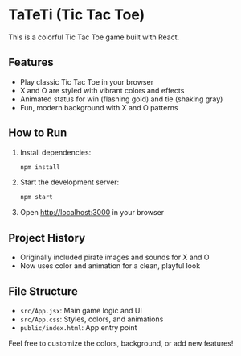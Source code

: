 
# TaTeTi (Tic Tac Toe)

This is a colorful Tic Tac Toe game built with React.

## Features
- Play classic Tic Tac Toe in your browser
- X and O are styled with vibrant colors and effects
- Animated status for win (flashing gold) and tie (shaking gray)
- Fun, modern background with X and O patterns

## How to Run
1. Install dependencies:
	```bash
	npm install
	```
2. Start the development server:
	```bash
	npm start
	```
3. Open [http://localhost:3000](http://localhost:3000) in your browser

## Project History
- Originally included pirate images and sounds for X and O
- Now uses color and animation for a clean, playful look

## File Structure
- `src/App.jsx`: Main game logic and UI
- `src/App.css`: Styles, colors, and animations
- `public/index.html`: App entry point

Feel free to customize the colors, background, or add new features!
